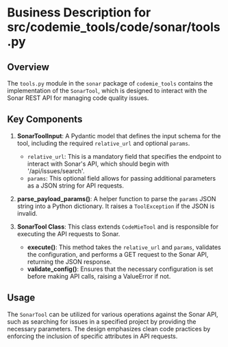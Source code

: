 # Business Description for src/codemie_tools/code/sonar/tools.py

## Overview
The `tools.py` module in the `sonar` package of `codemie_tools` contains the implementation of the `SonarTool`, which is designed to interact with the Sonar REST API for managing code quality issues.

## Key Components
1. **SonarToolInput**: A Pydantic model that defines the input schema for the tool, including the required `relative_url` and optional `params`.
   - `relative_url`: This is a mandatory field that specifies the endpoint to interact with Sonar's API, which should begin with '/api/issues/search'.
   - `params`: This optional field allows for passing additional parameters as a JSON string for API requests.

2. **parse_payload_params()**: A helper function to parse the `params` JSON string into a Python dictionary. It raises a `ToolException` if the JSON is invalid.

3. **SonarTool Class**: This class extends `CodeMieTool` and is responsible for executing the API requests to Sonar.
   - **execute()**: This method takes the `relative_url` and `params`, validates the configuration, and performs a GET request to the Sonar API, returning the JSON response.
   - **validate_config()**: Ensures that the necessary configuration is set before making API calls, raising a ValueError if not.

## Usage
The `SonarTool` can be utilized for various operations against the Sonar API, such as searching for issues in a specified project by providing the necessary parameters. The design emphasizes clean code practices by enforcing the inclusion of specific attributes in API requests.